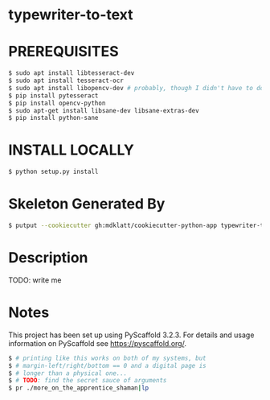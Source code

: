typewriter-to-text
==================

PREREQUISITES
=============
```bash
$ sudo apt install libtesseract-dev
$ sudo apt install tesseract-ocr
$ sudo apt install libopencv-dev # probably, though I didn't have to do this
$ pip install pytesseract
$ pip install opencv-python
$ sudo apt-get install libsane-dev libsane-extras-dev
$ pip install python-sane
```

INSTALL LOCALLY
===============
```bash
$ python setup.py install
```

Skeleton Generated By
=====================
```bash
$ putput --cookiecutter gh:mdklatt/cookiecutter-python-app typewriter-to-text
```

Description
===========
TODO: write me

Notes
=====
This project has been set up using PyScaffold 3.2.3. For details and usage
information on PyScaffold see https://pyscaffold.org/.

```bash
$ # printing like this works on both of my systems, but
$ # margin-left/right/bottom == 0 and a digital page is
$ # longer than a physical one...
$ # TODO: find the secret sauce of arguments
$ pr ./more_on_the_apprentice_shaman|lp
```
